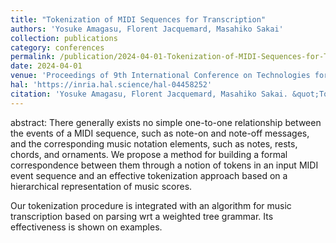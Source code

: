 ```yaml
---
title: "Tokenization of MIDI Sequences for Transcription"
authors: 'Yosuke Amagasu, Florent Jacquemard, Masahiko Sakai'
collection: publications
category: conferences
permalink: /publication/2024-04-01-Tokenization-of-MIDI-Sequences-for-Transcription
date: 2024-04-01
venue: 'Proceedings of 9th International Conference on Technologies for Music Notation and Representation (TENOR)'
hal: 'https://inria.hal.science/hal-04458252'
citation: 'Yosuke Amagasu, Florent Jacquemard, Masahiko Sakai. &quot;Tokenization of MIDI Sequences for Transcription&quot; In the proceedings of 9th International Conference on Technologies for Music Notation and Representation (TENOR), 2024.'
---
```


abstract: 
There generally exists no simple one-to-one relationship between the events of a MIDI sequence, such as note-on and note-off messages, and the corresponding music notation elements, such as notes, rests, chords, and ornaments. We propose a method for building a formal correspondence between them through a notion of tokens in an input MIDI event sequence and an effective tokenization approach based on a hierarchical representation of music scores. 

Our tokenization procedure is integrated with an algorithm for music transcription based on parsing wrt a weighted tree grammar. Its effectiveness is shown on examples.

